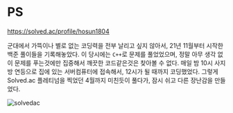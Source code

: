 # PS

https://solved.ac/profile/hosun1804  

 군대에서 가뜩이나 별로 없는 코딩력을 전부 날리고 싶지 않아서, 21년 11월부터 시작한 백준 풀이들을 기록해놓았다. 이 당시에는 `C++`로 문제를 풀었었으며, 정말 아무 생각 없이 문제를 푸는것에만 집중해서 깨끗한 코드같은것은 찾아볼 수 없다. 매일 밤 10시 사지방 연등으로 집에 있는 서버컴퓨터에 접속해서, 12시가 될 때까지 코딩했었다. 그렇게 Solved.ac 플레티넘을 찍었던 4월까지 미친듯이 풀다가, 잠시 쉬고 다른 장난감을 만들었다.
 
 ![solvedac](https://user-images.githubusercontent.com/57629885/212474208-9a34e4fa-3a8f-4102-a90a-a2497fec2e35.png)
 
 
